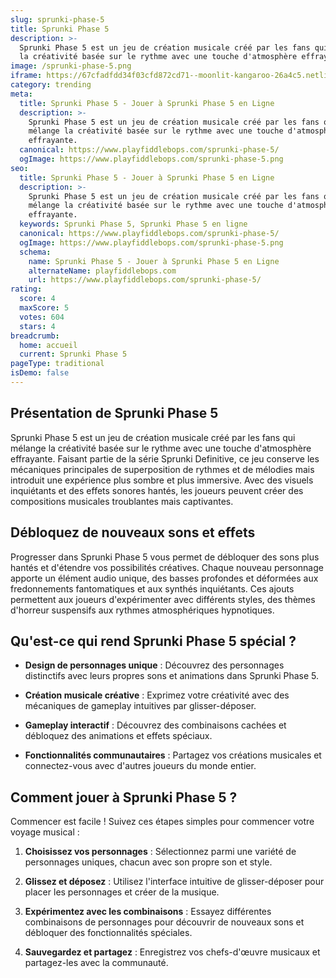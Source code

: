 ```yaml
---
slug: sprunki-phase-5
title: Sprunki Phase 5
description: >-
  Sprunki Phase 5 est un jeu de création musicale créé par les fans qui mélange
  la créativité basée sur le rythme avec une touche d'atmosphère effrayante.
image: /sprunki-phase-5.png
iframe: https://67cfadfdd34f03cfd872cd71--moonlit-kangaroo-26a4c5.netlify.app/
category: trending
meta:
  title: Sprunki Phase 5 - Jouer à Sprunki Phase 5 en Ligne
  description: >-
    Sprunki Phase 5 est un jeu de création musicale créé par les fans qui
    mélange la créativité basée sur le rythme avec une touche d'atmosphère
    effrayante.
  canonical: https://www.playfiddlebops.com/sprunki-phase-5/
  ogImage: https://www.playfiddlebops.com/sprunki-phase-5.png
seo:
  title: Sprunki Phase 5 - Jouer à Sprunki Phase 5 en Ligne
  description: >-
    Sprunki Phase 5 est un jeu de création musicale créé par les fans qui
    mélange la créativité basée sur le rythme avec une touche d'atmosphère
    effrayante.
  keywords: Sprunki Phase 5, Sprunki Phase 5 en ligne
  canonical: https://www.playfiddlebops.com/sprunki-phase-5/
  ogImage: https://www.playfiddlebops.com/sprunki-phase-5.png
  schema:
    name: Sprunki Phase 5 - Jouer à Sprunki Phase 5 en Ligne
    alternateName: playfiddlebops.com
    url: https://www.playfiddlebops.com/sprunki-phase-5/
rating:
  score: 4
  maxScore: 5
  votes: 604
  stars: 4
breadcrumb:
  home: accueil
  current: Sprunki Phase 5
pageType: traditional
isDemo: false
---
```


## Présentation de Sprunki Phase 5

Sprunki Phase 5 est un jeu de création musicale créé par les fans qui mélange la créativité basée sur le rythme avec une touche d'atmosphère effrayante. Faisant partie de la série Sprunki Definitive, ce jeu conserve les mécaniques principales de superposition de rythmes et de mélodies mais introduit une expérience plus sombre et plus immersive. Avec des visuels inquiétants et des effets sonores hantés, les joueurs peuvent créer des compositions musicales troublantes mais captivantes.

## Débloquez de nouveaux sons et effets

Progresser dans Sprunki Phase 5 vous permet de débloquer des sons plus hantés et d'étendre vos possibilités créatives. Chaque nouveau personnage apporte un élément audio unique, des basses profondes et déformées aux fredonnements fantomatiques et aux synthés inquiétants. Ces ajouts permettent aux joueurs d'expérimenter avec différents styles, des thèmes d'horreur suspensifs aux rythmes atmosphériques hypnotiques.

## Qu'est-ce qui rend Sprunki Phase 5 spécial ?

- **Design de personnages unique** : Découvrez des personnages distinctifs avec leurs propres sons et animations dans Sprunki Phase 5.

- **Création musicale créative** : Exprimez votre créativité avec des mécaniques de gameplay intuitives par glisser-déposer.

- **Gameplay interactif** : Découvrez des combinaisons cachées et débloquez des animations et effets spéciaux.

- **Fonctionnalités communautaires** : Partagez vos créations musicales et connectez-vous avec d'autres joueurs du monde entier.

## Comment jouer à Sprunki Phase 5 ?

Commencer est facile ! Suivez ces étapes simples pour commencer votre voyage musical :

1. **Choisissez vos personnages** : Sélectionnez parmi une variété de personnages uniques, chacun avec son propre son et style.

1. **Glissez et déposez** : Utilisez l'interface intuitive de glisser-déposer pour placer les personnages et créer de la musique.

1. **Expérimentez avec les combinaisons** : Essayez différentes combinaisons de personnages pour découvrir de nouveaux sons et débloquer des fonctionnalités spéciales.

1. **Sauvegardez et partagez** : Enregistrez vos chefs-d'œuvre musicaux et partagez-les avec la communauté.